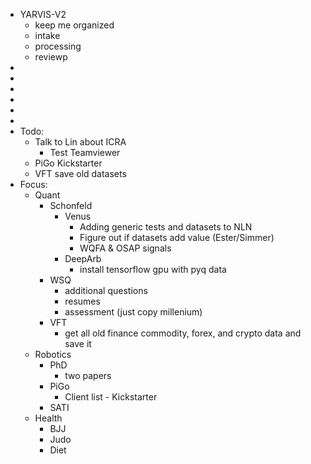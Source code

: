 - YARVIS-V2
    - keep me organized
    - intake
    - processing
    - reviewp
- 
- 
- 
- 
- 
- 
- Todo:
    - Talk to Lin about ICRA
        - Test Teamviewer
    - PiGo Kickstarter
    - VFT save old datasets
- Focus:
    - Quant
        - Schonfeld
            - Venus
                - Adding generic tests and datasets to NLN
                - Figure out if datasets add value (Ester/Simmer)
                - WQFA & OSAP signals
            - DeepArb
                - install tensorflow gpu with pyq data
        - WSQ
            - additional questions
            - resumes
            - assessment (just copy millenium)
        - VFT
            - get all old finance commodity, forex, and crypto data and save it 
    - Robotics
        - PhD
            - two papers
        - PiGo
            - Client list - Kickstarter
        - SATI
    - Health
        - BJJ
        - Judo
        - Diet
